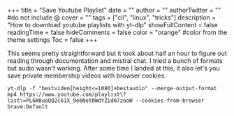 +++
title = "Save Youtube Playlist"
date = ""
author = ""
authorTwitter = "" #do not include @
cover = ""
tags = ["cli", "linux", "tricks"]
description = "How to download youtube playlists with yt-dlp"
showFullContent = false
readingTime = false
hideComments = false
color = "orange" #color from the theme settings
Toc = false
+++

This seems pretty straightforward but it took about half an hour to figure out reading through documentation and mistral chat. I tried a bunch of formats but audio wasn't working. After some time I landed at this, it also let's you save private membership videos with browser cookies.

```
yt-dlp -f "bestvideo[height<=1080]+bestaudio" --merge-output-format mp4 https://www.youtube.com/playlist\?list\=PL6W8uoQQ2c61X_9e6Net0WdYZidm7zooW --cookies-from-browser brave:Default
```

